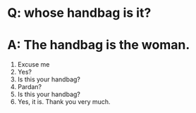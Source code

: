 # Q: whose handbag is it?

# A: The handbag is the woman.

1. Excuse me
2. Yes?
3. Is this your handbag?
4. Pardan?
5. Is this your handbag?
6. Yes, it is. Thank you very much.
